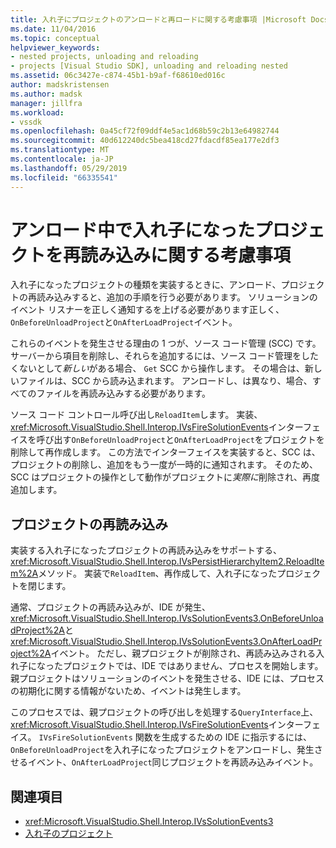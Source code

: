 ```yaml
---
title: 入れ子にプロジェクトのアンロードと再ロードに関する考慮事項 |Microsoft Docs
ms.date: 11/04/2016
ms.topic: conceptual
helpviewer_keywords:
- nested projects, unloading and reloading
- projects [Visual Studio SDK], unloading and reloading nested
ms.assetid: 06c3427e-c874-45b1-b9af-f68610ed016c
author: madskristensen
ms.author: madsk
manager: jillfra
ms.workload:
- vssdk
ms.openlocfilehash: 0a45cf72f09ddf4e5ac1d68b59c2b13e64982744
ms.sourcegitcommit: 40d612240dc5bea418cd27fdacdf85ea177e2df3
ms.translationtype: MT
ms.contentlocale: ja-JP
ms.lasthandoff: 05/29/2019
ms.locfileid: "66335541"
---
```

# <a name="considerations-for-unloading-and-reloading-nested-projects"></a>アンロード中で入れ子になったプロジェクトを再読み込みに関する考慮事項

入れ子になったプロジェクトの種類を実装するときに、アンロード、プロジェクトの再読み込みすると、追加の手順を行う必要があります。 ソリューションのイベント リスナーを正しく通知するを上げる必要があります正しく、`OnBeforeUnloadProject`と`OnAfterLoadProject`イベント。

これらのイベントを発生させる理由の 1 つが、ソース コード管理 (SCC) です。 サーバーから項目を削除し、それらを追加するには、ソース コード管理をしたくないとして*新しい*がある場合、 `Get` SCC から操作します。 その場合は、新しいファイルは、SCC から読み込まれます。 アンロードし、は異なり、場合、すべてのファイルを再読み込みする必要があります。

ソース コード コントロール呼び出し`ReloadItem`します。 実装、<xref:Microsoft.VisualStudio.Shell.Interop.IVsFireSolutionEvents>インターフェイスを呼び出す`OnBeforeUnloadProject`と`OnAfterLoadProject`をプロジェクトを削除して再作成します。 この方法でインターフェイスを実装すると、SCC は、プロジェクトの削除し、追加をもう一度が一時的に通知されます。 そのため、SCC はプロジェクトの操作として動作がプロジェクトに*実際に*削除され、再度追加します。

## <a name="reload-projects"></a>プロジェクトの再読み込み

実装する入れ子になったプロジェクトの再読み込みをサポートする、<xref:Microsoft.VisualStudio.Shell.Interop.IVsPersistHierarchyItem2.ReloadItem%2A>メソッド。 実装で`ReloadItem`、再作成して、入れ子になったプロジェクトを閉じます。

通常、プロジェクトの再読み込みが、IDE が発生、<xref:Microsoft.VisualStudio.Shell.Interop.IVsSolutionEvents3.OnBeforeUnloadProject%2A>と<xref:Microsoft.VisualStudio.Shell.Interop.IVsSolutionEvents3.OnAfterLoadProject%2A>イベント。 ただし、親プロジェクトが削除され、再読み込みされる入れ子になったプロジェクトでは、IDE ではありません、プロセスを開始します。 親プロジェクトはソリューションのイベントを発生させる、IDE には、プロセスの初期化に関する情報がないため、イベントは発生します。

このプロセスでは、親プロジェクトの呼び出しを処理する`QueryInterface`上、<xref:Microsoft.VisualStudio.Shell.Interop.IVsFireSolutionEvents>インターフェイス。 `IVsFireSolutionEvents` 関数を生成するための IDE に指示するには、`OnBeforeUnloadProject`を入れ子になったプロジェクトをアンロードし、発生させるイベント、`OnAfterLoadProject`同じプロジェクトを再読み込みイベント。

## <a name="see-also"></a>関連項目

- <xref:Microsoft.VisualStudio.Shell.Interop.IVsSolutionEvents3>
- [入れ子のプロジェクト](../../extensibility/internals/nesting-projects.md)
